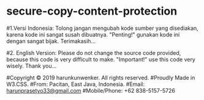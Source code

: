# secure-copy-content-protection
#1.Versi Indonesia:
 Tolong jangan mengubah kode sumber yang disediakan, karena kode ini sangat susah dibuatnya.
  "Penting!" gunakan kode ini dengan sangat bijak. Terimakasih...

#2. English Version:
 Please do not change the source code provided, because this code is very difficult to make.
  "Important!" use this code very wisely. Thank you...

#Copyright © 2019 harunkunwenker. All rights reserved.
#Proudly Made in W3.CSS.
#From: Pacitan, East Java, Indonesia.
#Email: harunprasetyo33@gmail.com
#Mobile/Phone: +62 838-5157-5726
